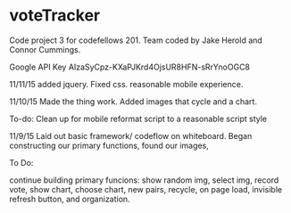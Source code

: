 # voteTracker
Code project 3 for codefellows 201. Team coded by Jake Herold and Connor Cummings.

Google API Key
AIzaSyCpz-KXaPJKrd4OjsUR8HFN-sRrYnoOGC8

11/11/15
added jquery. Fixed css. reasonable mobile experience.


11/10/15
Made the thing work. Added images that cycle and a chart.

To-do:
Clean up for mobile
reformat script to a reasonable script style



11/9/15
Laid out basic framework/ codeflow on whiteboard. Began constructing our primary functions, found our images,

To Do:

continue building primary funcions:
    show random img, select img, record vote, show chart, choose chart, new pairs, recycle, on page load, invisible refresh button, and organization.
